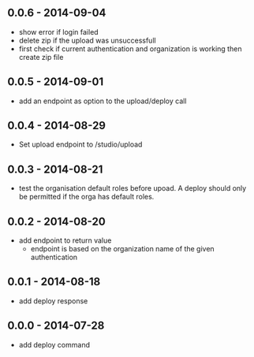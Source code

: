 ## 0.0.6 - 2014-09-04
- show error if login failed
- delete zip if the upload was unsuccessfull
- first check if current authentication and organization is working then create zip file

## 0.0.5 - 2014-09-01
- add an endpoint as option to the upload/deploy call

## 0.0.4 - 2014-08-29
- Set upload endpoint to /studio/upload

## 0.0.3 - 2014-08-21
- test the organisation default roles before upoad. A deploy should only be permitted if the orga has default roles.

## 0.0.2 - 2014-08-20
- add endpoint to return value
    - endpoint is based on the organization name of the given authentication

## 0.0.1 - 2014-08-18
- add deploy response

## 0.0.0 - 2014-07-28
- add deploy command
